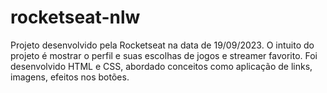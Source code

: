 # rocketseat-nlw
<p> Projeto desenvolvido pela Rocketseat na data de 19/09/2023. O intuito do projeto é mostrar o perfil e suas escolhas de jogos e streamer favorito. Foi desenvolvido HTML e CSS, abordado conceitos como aplicação de links, imagens, efeitos nos botões.<p>
